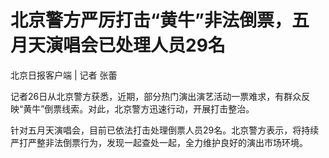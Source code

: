 # 北京警方严厉打击“黄牛”非法倒票，五月天演唱会已处理人员29名

北京日报客户端 | 记者 张蕾

记者26日从北京警方获悉，近期，部分热门演出演艺活动一票难求，有群众反映“黄牛”倒票线索。对此，北京警方迅速行动，开展打击整治。

针对五月天演唱会，目前已依法打击处理倒票人员29名。北京警方表示，将持续严打严整非法倒票行为，发现一起查处一起，全力维护良好的演出市场环境。

